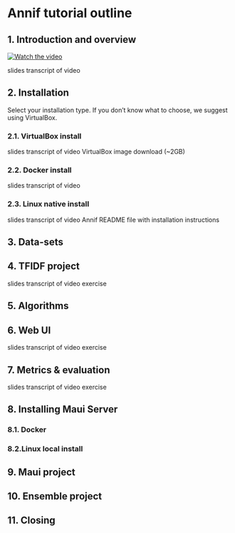 # Annif tutorial outline
## 1. Introduction and overview

[![Watch the video](https://img.youtube.com/vi/ZKN22mXKMm8/mqdefault.jpg)](https://youtu.be/ZKN22mXKMm8)

slides
transcript of video

## 2. Installation
Select your installation type. If you don’t know what to choose, we suggest using VirtualBox.
### 2.1. VirtualBox install

slides
transcript of video
VirtualBox image download (~2GB)

### 2.2. Docker install

slides
transcript of video

### 2.3. Linux native install

slides
transcript of video
Annif README file with installation instructions

## 3. Data-sets

## 4. TFIDF project

slides
transcript of video
exercise

## 5. Algorithms

## 6. Web UI

slides
transcript of video
exercise

## 7. Metrics & evaluation

slides
transcript of video
exercise

## 8. Installing Maui Server
### 8.1. Docker
### 8.2.Linux local install

## 9. Maui project

## 10. Ensemble project

## 11. Closing
